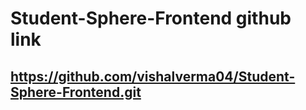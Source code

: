 # Student-Sphere-Frontend github link

## https://github.com/vishalverma04/Student-Sphere-Frontend.git
